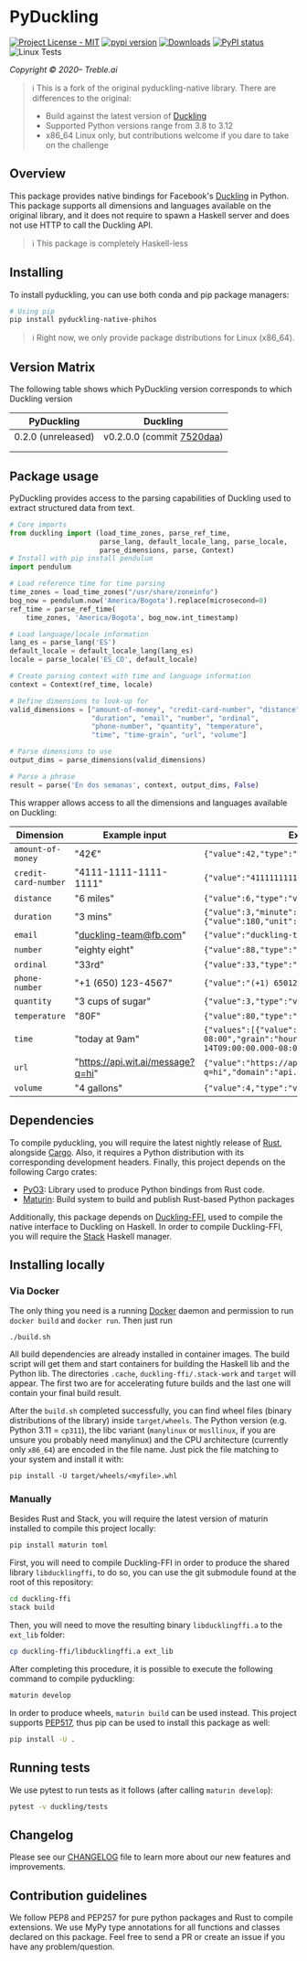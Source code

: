 # PyDuckling
[![Project License - MIT](https://img.shields.io/pypi/l/pyduckling-native.svg)](https://raw.githubusercontent.com/phihos/pyduckling-native/master/LICENSE)
[![pypi version](https://img.shields.io/pypi/v/pyduckling-native-phihos.svg)](https://pypi.org/project/pyduckling-native-phihos/)
[![Downloads](https://pepy.tech/badge/pyduckling-native-phihos)](https://pepy.tech/project/pyduckling-native-phihos)
[![PyPI status](https://img.shields.io/pypi/status/pyduckling-native-phihos.svg)](https://github.com/phihos/pyduckling)
![Linux Tests](https://github.com/phihos/pyduckling/actions/workflows/build.yml/badge.svg?branch=master)

*Copyright © 2020– Treble.ai*

> ℹ️ This is a fork of the original pyduckling-native library. There are differences to the original:
> * Build against the latest version of [Duckling](https://github.com/facebook/duckling)
> * Supported Python versions range from 3.8 to 3.12
> * x86_64 Linux only, but contributions welcome if you dare to take on the challenge

## Overview
This package provides native bindings for Facebook's [Duckling](https://github.com/facebook/duckling) in Python. This package supports all dimensions and languages available on the original library, and it does not require to spawn a Haskell server and does not use HTTP to call the Duckling API.

> ℹ️ This package is completely Haskell-less

## Installing
To install pyduckling, you can use both conda and pip package managers:

```bash
# Using pip
pip install pyduckling-native-phihos
```

> ℹ️ Right now, we only provide package distributions for Linux (x86_64).


## Version Matrix

The following table shows which PyDuckling version corresponds to which Duckling version

| PyDuckling         | Duckling                                                          |
|--------------------|-------------------------------------------------------------------|
| 0.2.0 (unreleased) | v0.2.0.0 (commit [7520daa](https://github.com/facebook/duckling)) |
|                    |                                                                   |
|                    |                                                                   |

## Package usage
PyDuckling provides access to the parsing capabilities of Duckling used to extract structured data from text.

```python
# Core imports
from duckling import (load_time_zones, parse_ref_time,
                      parse_lang, default_locale_lang, parse_locale,
                      parse_dimensions, parse, Context)
# Install with pip install pendulum
import pendulum

# Load reference time for time parsing
time_zones = load_time_zones("/usr/share/zoneinfo")
bog_now = pendulum.now('America/Bogota').replace(microsecond=0)
ref_time = parse_ref_time(
    time_zones, 'America/Bogota', bog_now.int_timestamp)

# Load language/locale information
lang_es = parse_lang('ES')
default_locale = default_locale_lang(lang_es)
locale = parse_locale('ES_CO', default_locale)

# Create parsing context with time and language information
context = Context(ref_time, locale)

# Define dimensions to look-up for
valid_dimensions = ["amount-of-money", "credit-card-number", "distance",
                    "duration", "email", "number", "ordinal",
                    "phone-number", "quantity", "temperature",
                    "time", "time-grain", "url", "volume"]

# Parse dimensions to use
output_dims = parse_dimensions(valid_dimensions)

# Parse a phrase
result = parse('En dos semanas', context, output_dims, False)
```

This wrapper allows access to all the dimensions and languages available on Duckling:

| Dimension | Example input | Example value output |
| --------- | ------------- | -------------------- |
| `amount-of-money` | "42€" | `{"value":42,"type":"value","unit":"EUR"}` |
| `credit-card-number` | "4111-1111-1111-1111" | `{"value":"4111111111111111","issuer":"visa"}` |
| `distance` | "6 miles" | `{"value":6,"type":"value","unit":"mile"}` |
| `duration` | "3 mins" | `{"value":3,"minute":3,"unit":"minute","normalized":{"value":180,"unit":"second"}}` |
| `email` | "duckling-team@fb.com" | `{"value":"duckling-team@fb.com"}` |
| `number` | "eighty eight" | `{"value":88,"type":"value"}` |
| `ordinal` | "33rd" | `{"value":33,"type":"value"}` |
| `phone-number` | "+1 (650) 123-4567" | `{"value":"(+1) 6501234567"}` |
| `quantity` | "3 cups of sugar" | `{"value":3,"type":"value","product":"sugar","unit":"cup"}` |
| `temperature` | "80F" | `{"value":80,"type":"value","unit":"fahrenheit"}` |
| `time` | "today at 9am" | `{"values":[{"value":"2016-12-14T09:00:00.000-08:00","grain":"hour","type":"value"}],"value":"2016-12-14T09:00:00.000-08:00","grain":"hour","type":"value"}` |
| `url` | "https://api.wit.ai/message?q=hi" | `{"value":"https://api.wit.ai/message?q=hi","domain":"api.wit.ai"}` |
| `volume` | "4 gallons" | `{"value":4,"type":"value","unit":"gallon"}` |

## Dependencies
To compile pyduckling, you will require the latest nightly release of [Rust](https://rustup.rs/), alongside [Cargo](https://crates.io/). Also, it requires a Python distribution with its corresponding development headers. Finally, this project depends on the following Cargo crates:

* [PyO3](https://github.com/PyO3/pyo3): Library used to produce Python bindings from Rust code.
* [Maturin](https://github.com/PyO3/maturin): Build system to build and publish Rust-based Python packages

Additionally, this package depends on [Duckling-FFI](https://github.com/treble-ai/duckling-ffi), used to compile the native interface to Duckling on Haskell. In order to compile Duckling-FFI, you will require the [Stack](https://haskell-lang.org/get-started) Haskell manager.


## Installing locally

### Via Docker

The only thing you need is a running [Docker](https://docs.docker.com/engine/install/) daemon 
and permission to run `docker build` and `docker run`.
Then just run 
```shell
./build.sh
```

All build dependencies are already installed in container images. The build script will get them and start 
containers for building the Haskell lib and the Python lib. The directories `.cache`, `duckling-ffi/.stack-work` 
and `target` will appear. The first two are for accelerating future builds and the last one will contain your final
build result.

After the `build.sh` completed successfully, you can find wheel files (binary distributions of the library) inside `target/wheels`.
The Python version (e.g. Python 3.11 = `cp311`), the libc variant 
(`manylinux` or `musllinux`, if you are unsure you probably need manylinux) and the CPU architecture 
(currently only `x86_64`) are encoded in the file name. Just pick the file matching to your system and install it with:

```shell
pip install -U target/wheels/<myfile>.whl
```

### Manually

Besides Rust and Stack, you will require the latest version of maturin installed to compile this project locally:

```bash
pip install maturin toml
```

First, you will need to compile Duckling-FFI in order to produce the shared library ``libducklingffi``, to do so, you can use the git submodule found at the root of this repository:

```bash
cd duckling-ffi
stack build
```

Then, you will need to move the resulting binary ``libducklingffi.a`` to the ``ext_lib`` folder:

```bash
cp duckling-ffi/libducklingffi.a ext_lib
```

After completing this procedure, it is possible to execute the following command to compile pyduckling:

```bash
maturin develop
```

In order to produce wheels, ``maturin build`` can be used instead. This project supports [PEP517](https://www.python.org/dev/peps/pep-0517/), thus pip can be used to install this package as well:

```bash
pip install -U .
```

## Running tests
We use pytest to run tests as it follows (after calling ``maturin develop``):

```bash
pytest -v duckling/tests
```

## Changelog
Please see our [CHANGELOG](https://github.com/phihos/pyduckling/blob/master/CHANGELOG.md) file to learn more about our new features and improvements.


## Contribution guidelines
We follow PEP8 and PEP257 for pure python packages and Rust to compile extensions. We use MyPy type annotations for all functions and classes declared on this package. Feel free to send a PR or create an issue if you have any problem/question.
